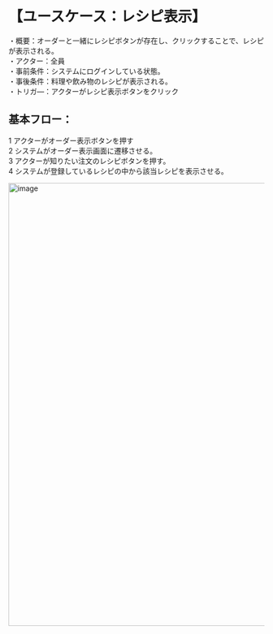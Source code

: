 # 【ユースケース：レシピ表示】  
・概要：オーダーと一緒にレシピボタンが存在し、クリックすることで、レシピが表示される。  
・アクター：全員  
・事前条件：システムにログインしている状態。   
・事後条件：料理や飲み物のレシピが表示される。  
・トリガ―：アクターがレシピ表示ボタンをクリック  
## 基本フロー：  

1 アクターがオーダー表示ボタンを押す  
2 システムがオーダー表示画面に遷移させる。  
3 アクターが知りたい注文のレシピボタンを押す。  
4 システムが登録しているレシピの中から該当レシピを表示させる。  

<img width="873" alt="image" src="https://github.com/urakawa-es5/security/assets/119495449/1399443d-4703-4e61-9aa0-5e358a2d8c75">
